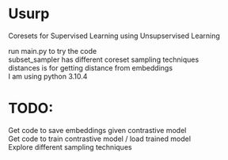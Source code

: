 # Usurp
Coresets for Supervised Learning using Unsupservised Learning

run main.py to try the code  
subset_sampler has different coreset sampling techniques  
distances is for getting distance from embeddings   
I am using python 3.10.4  



# TODO:  
Get code to save embeddings given contrastive model   
Get code to train contrastive model / load trained model   
Explore different sampling techniques   
